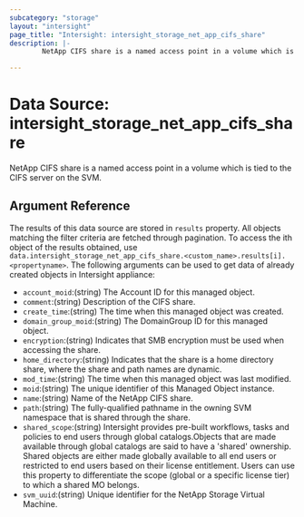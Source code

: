 ```yaml
---
subcategory: "storage"
layout: "intersight"
page_title: "Intersight: intersight_storage_net_app_cifs_share"
description: |-
        NetApp CIFS share is a named access point in a volume which is tied to the CIFS server on the SVM.

---
```


# Data Source: intersight_storage_net_app_cifs_share
NetApp CIFS share is a named access point in a volume which is tied to the CIFS server on the SVM.
## Argument Reference
The results of this data source are stored in `results` property.
All objects matching the filter criteria are fetched through pagination.
To access the ith object of the results obtained, use `data.intersight_storage_net_app_cifs_share.<custom_name>.results[i].<propertyname>`.
The following arguments can be used to get data of already created objects in Intersight appliance:
* `account_moid`:(string) The Account ID for this managed object. 
* `comment`:(string) Description of the CIFS share. 
* `create_time`:(string) The time when this managed object was created. 
* `domain_group_moid`:(string) The DomainGroup ID for this managed object. 
* `encryption`:(string) Indicates that SMB encryption must be used when accessing the share. 
* `home_directory`:(string) Indicates that the share is a home directory share, where the share and path names are dynamic. 
* `mod_time`:(string) The time when this managed object was last modified. 
* `moid`:(string) The unique identifier of this Managed Object instance. 
* `name`:(string) Name of the NetApp CIFS share. 
* `path`:(string) The fully-qualified pathname in the owning SVM namespace that is shared through the share. 
* `shared_scope`:(string) Intersight provides pre-built workflows, tasks and policies to end users through global catalogs.Objects that are made available through global catalogs are said to have a 'shared' ownership. Shared objects are either made globally available to all end users or restricted to end users based on their license entitlement. Users can use this property to differentiate the scope (global or a specific license tier) to which a shared MO belongs. 
* `svm_uuid`:(string) Unique identifier for the NetApp Storage Virtual Machine. 
 
